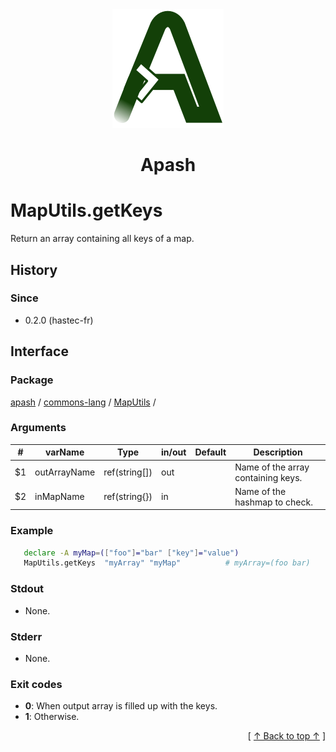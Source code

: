
<div align='center' id='apash-top'>
  <a href='https://github.com/hastec-fr/apash'>
    <img alt='apash-logo' src='../../../../../../assets/apash-logo.svg'/>
  </a>

  # Apash
</div>


# MapUtils.getKeys
Return an array containing all keys of a map.

## History
### Since
  * 0.2.0 (hastec-fr)

## Interface
### Package
<!-- apash.packageBegin -->
[apash](../../../apash.md) / [commons-lang](../../commons-lang.md) / [MapUtils](../MapUtils.md) / 
<!-- apash.packageEnd -->

### Arguments
 | #      | varName        | Type          | in/out   | Default    | Description                           |
 |--------|----------------|---------------|----------|------------|---------------------------------------|
 | $1     | outArrayName   | ref(string[]) | out      |            | Name of the array containing keys.    |
 | $2     | inMapName      | ref(string{}) | in       |            | Name of the hashmap to check.         |

### Example
 ```bash
    declare -A myMap=(["foo"]="bar" ["key"]="value")
    MapUtils.getKeys  "myArray" "myMap"          # myArray=(foo bar)
 ```

### Stdout
  * None.
### Stderr
  * None.

### Exit codes
  * **0**: When output array is filled up with the keys.
  * **1**: Otherwise.

  <div align='right'>[ <a href='#apash-top'>↑ Back to top ↑</a> ]</div>

